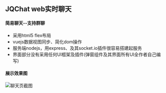 ## JQChat web实时聊天
#### 简易聊天--支持群聊
* 采用html5 flex布局
* vuejs数据视图同步、简化dom操作
* 服务端nodejs，用express、及其socket.io插件很容易搭建起服务
* 界面部分没有采用任何UI框架及插件(弹窗组件及其界面所有UI全作者自己编写)

#### 展示效果图
![聊天页截图](http://ohsmsw5ly.bkt.clouddn.com/image/chat4.jpg)

